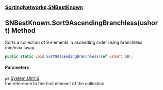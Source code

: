 ### [SortingNetworks](./SortingNetworks.md 'SortingNetworks').[SNBestKnown](./SortingNetworks-SNBestKnown.md 'SortingNetworks.SNBestKnown')
## SNBestKnown.Sort9AscendingBranchless(ushort) Method
Sorts a collection of 9 elements in ascending order using branchless min/max swap.  
```csharp
public static void Sort9AscendingBranchless(ref ushort p0);
```
#### Parameters
<a name='SortingNetworks-SNBestKnown-Sort9AscendingBranchless(ushort)-p0'></a>
`p0` [System.UInt16](https://docs.microsoft.com/en-us/dotnet/api/System.UInt16 'System.UInt16')  
the reference to the first element of the collection  
  
